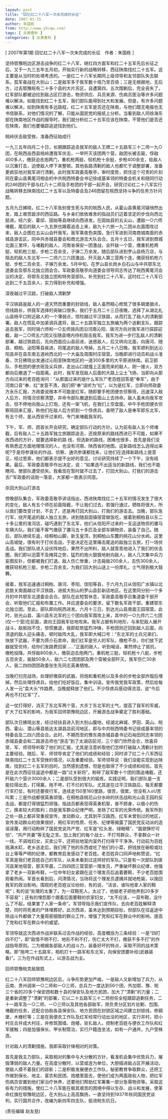 ```yaml
---
layout: post
title: "回忆红二十八军一次未完成的长征"
date: 2007-01-15
author: 朱国栋
from: http://www.yhcqw.com/
tags: [ 炎黄春秋 ]
categories: [ 炎黄春秋 ]
---
```



[ 2007年第1期 回忆红二十八军一次未完成的长征　作者：朱国栋 ]


坚持鄂豫皖边区游击战争的红二十八军，继红四方面军和红二十五军先后长征之后，又于一九三五年五月初，开始实行新的战略转移，西征陕南找红二十五军。这主要是从当时的处境考虑的。一是红二十八军长期同上级领导和友邻部队失去联系，孤军奋战在大别山；二是敌军多于我军数十倍乃至百倍；三是无根据地，无后方，过去鄂豫皖有二十多个县的大片苏区，自遭第四、五次围剿后，完全丧失了。红军部队都被迫拉到敌占区打游击，物资供应、兵员来源、伤病员医治等许多问题难以解决。如能找到红二十五军，我们部队能得到壮大和发展。但是，有许多问题难以解决，如到陕南有多远路程，红二十五军是否还在陕南，与他们既无电报也无书信联系，对他们情况的了解，只能从国民党的报纸上分析。当看到敌人同徐海东部在陕南地区作战的报导时，我们就分析红二十五军应该在陕南，不管他们是否还在陕南，我们也要循踪追迹找到他们。

桃岭伏击敌受挫，准备西征始成行


一九三五年四月二十日，长期跟踪追击我军的敌人王牌二十五路军三十二师一九○团，在皖西岳西县桃岭遭我军伏击，一举歼灭该团两个营。敌团长被击毙，俘敌400多人，缴获迫击炮两门，重机枪两挺，轻机枪十余挺，步枪400余支，给敌人以沉重打击，迫使敌人停下来整顿。其他各路清剿的敌人也都忙于调整部署，准备更疯狂地对我军进行清剿。此时我军政委高敬亭，审时度势，抓住这个可贵的片刻同在霍山县黄尾河相会的中共皖西特委会书记徐成基率领的特委会机关和随同行动的246团的干部与红八十二师及手枪团的干部一起开会，研究讨论红二十八军实行战略转移去陕南找红二十五军以及特委会及246团留在皖西坚持斗争的任务方针问题。


五月九日拂晓，红二十八军告别曾生死与共的皖西人民，从霍山县黄尾河镇悄然出发，踏上艰苦跋涉的西征路。与乡亲们依依难舍的指战员们迈着坚定的步伐向西北挺进。经六安、霍邱、固始等县继续向西进发。在固始县的五尖山，遭敌一○六师堵截，尾后的敌人一九五旅也跟着追击上来，敌九十六旅一九二团从右面围攻过来，敌人企图在五尖山会歼我军。我军乘夜色突围，急行军进到河南商城南面的赤城县游击区，同中共赤城县委会和商北游击大队会合。五月十五日，我军进到商城北面三里坪，与堵截的敌人，河南省保安一团激战，全歼敌一个营，缴重机枪两挺，轻机枪三挺，步枪二百余支，子弹二万余发。随后部队进到罗山县杨万店，与阻击的敌人东北军一一二师六三六团激战，歼灭敌人第三营两个连，缴获轻机枪六挺、步枪二百余支、子弹万余发。5月中旬，在罗山县长岗乡白石山与中共鄂东北道委会及鄂东北独立团会合。军政委高敬亭向道委会领导同志传达了皖西黄尾河会议的决定，将鄂东北独立团和特务营部队，补充到红二十八军。这时红二十八军已达到二千五百余人，实力得到补充和增强。

深夜越过平汉路，打破敌人清剿梦


平汉铁路是敌人的一道天然而重要的封锁线，敌人虽然精心修筑了很多碉堡据点，但线路长，供我军选择的突破口很多。我们于五月二十三日夜晚，选择了从湖北礼山县杨平口附近敌人的一个薄弱点，惊险越过平汉铁路，从而打乱了敌人的清剿部署。敌人在慌乱中加紧调兵遣将，敌二十五路军独立五旅编为两个追剿支队，跟踪追击我军，同时骑六师和一○五师骑兵团沿河南沁阳、唐河方向对我军进行探踪迎截，敌一二○师五六团又往随县境内待机阻击我军。我军为进一步打乱敌人的清剿部署，越过铁路后，先向西面应山县前进，迷惑敌人，后又转向北面，向唐河、随县、桐柏、泌阳等县疾进，将尾追的敌人甩掉。五月二十八日晚，我军顺利到达沁阳县并在县东南五道岭西北的一个大庙及周围村庄宿营。当晚即进行动员和战斗准备，次日拂晓出发通过沁阳至陕南地区的一道300多里的大平原进陕南。前卫部队、手枪团的便衣班及尖兵排，走出山口就撞上正面而来的敌人，刚一接火，双方都向后撤退了一段距离。此时，我军发现敌人后面的大路上尘土飞扬，当即向从那方向过来的老百姓询问：“从那面过来的是什么军队?”老百姓回答是“奉军”，由于河南口音“奉、红”发音不清，我们把“奉”误听为“红”，以为是红军，立即向师政委方永乐汇报，方政委说根本不可能是红军。随即要手枪团便衣侦察班，迅速深入敌人后方，将情况侦察清楚，并命令部队撤退到后面山上去待命。敌人虽未向我军攻击，但不停地向我山上打炮，还有一架飞机，在我们上空盘旋。中午手枪团便衣侦察班回来汇报，称他们在敌人后方抓到一个俘虏兵，查明了敌人是奉军即东北军，有五个师，是从西安开过来的，专门来堵截我军的。


下午，军、师、团首长开会研究，确定部队行动的方针。认为前有敌人五个师堵截，后有敌人二十五路军独立旅跟踪追击，还按原来的路线西进已不可能，如果不改西进的方针，就要选择新的路 
线，但选新的路线，困难也很多，首先是我们没有熟悉这方面地理情况的人，也没有河南、陕西省的地图。这新路线怎么选得出来呢?于是将参谋处的作战、侦察、通讯参谋都找来，让他们在选择新路线上提意见，经过思索，他们都表示提不出好的意见，讨论研究持续了一个下午，没有结果。最后，军政委高敬亭作出决定，说：“如果选不出适当的新路线，我们也不能瞎闯，使部队遭受损失。我看现在暂时就不过去了，打回大别山，打我们的游击去!”军政委的话刚一落音，大家都一致表示同意。

杀回大别山打游击


傍晚部队集合，军政委高敬亭讲话指出，西进陕南找红二十五军的情况发生了很大的变化，敌人有五个师在前面阻截，不让我们过去，若强行通过，牺牲将很大，所以我们要改变计划，不去了，还是再打回大别山，打我们的游击去。当晚，部队急行军，绕开尾追的敌人独立五旅，进到随县固镇宿营做饭吃，接着到桐柏县以东二十多公里的淮河店，碰巧遇到了东北军，他们从信阳开过来的一支运送物资的骡马车辆大队。我们毫不客气缴获了骡马五十多匹及全部车辆物资，装备了自己。随后，部队继续东返，经桐柏山脚，新玉皇顶，到桐柏山东麓的桃花山分水岭。这里山高坡陡，很有利于打伏击战，于是决定在这里痛击尾追的敌独立五旅，打一场伏击战。我们部队进入设伏阵地后，果然不出所料，敌人就乖乖地进入了我们的伏击圈，我们即以迅雷不及掩耳之势，猛烈的炮火狠狠地射向敌人，敌人几次集中兵力妄图反扑，但都被我们打退。敌人伤亡惨重，计击毙敌200余人，击伤300余人，缴获轻机枪三挺，步枪二百余支。为我们回大别山送上一份厚礼，士气得到极大鼓舞。


接着，我军迅速通过桐柏、唐河、枣阳、信阳等县，于六月九日从信阳广水镇以北武胜关南面越过平汉铁路，进抵大别山的罗山县彭新店地区。在这里同分别一个多月的中共鄂东北道委会会合。部队在此短暂休息，军政委高敬亭召集道委干部开会，听取他们汇报和布置工作。并应道委会的要求，留下数名军政干部，重建鄂东北独立团。至此，部队即向皖西进发。六月十三日，到达光山县南面王园宿营。此时，驻光山县、潢川县东北军的三个团向我军围攻上来，其中的一○九师六二七团(仅一个营)在前面，直向王园我军驻地攻来。我军占据有利地形，与来犯敌人展开战斗，敌抵挡不住，惊慌撤退，我即趁势猛烈冲锋，手枪团则迂回到敌人后面，向溃退的敌人迎头痛击，顿时敌阵大乱，我军即大喊口号：“东北军的士兵兄弟们，快放下武器，不要为蒋介石卖命，我们红军是穷人的军队，缴枪不杀，你们放下武器就受优待，给你们发路费回家……”正面的敌人，听到喊话，果然停止了抵抗，缴枪投降。共俘敌800余人，缴获迫击炮两门，重机枪三挺，轻机枪十八挺，步枪五百余支，毙敌50余人，敌六二七团团部及两个营被全部歼灭。我军伤亡30余人，我二四四团团政委张生先同志英勇牺牲。


当晚打扫完战场，处理好缴获的武器，将炮和重机枪以及多余的步枪全部炸毁后埋掉。然后处理俘虏兵，给他们吃好饭后，集中训话，宣传我党我军政策，然后给每人发一元“袁大头”作路费，当晚就释放了他们。不少俘虏兵感动得流泪，说“今后再也不打红军”了。

这一仗打得好，消灭了东北军两个营，大杀丁东北军的士气，提高了我军的军威，扩大了红军的影响，为我军回师鄂豫皖边区，开展游击战争奠定了胜利基础。


部队次日拂晓出发，经过经扶县进入到大别山腹地，经湖北麻城、罗田、英山、皖西、霍山、潜山等县抵达太湖县店前河地区，即与中共皖西特委书记徐成基率领的特委会及二四六团会合。此时，不期而至的豫东南赤城县委书记石裕田同志率领的赤城县委会和二路游击师也“游击”到了太湖店前河，三个部门欣然会合，欣喜异常，军、师领导听取了他们的汇报，尤其是注意听取他们怎样打破敌人清剿计划的主要经验。随后，军、师领导肯定了他们的成绩和经验；同时讲了红二十八军西征陕南找红二十五军受挫的情况，以及重要经验。军师领导说：我们没能实现到达陕南，找到红二十五军的目的，当然感到遗憾，但是也取得了不少成绩和经验。首先是在此次西征往返途中都是一路“过关斩将”，粉碎了敌军数十个团的围追堵截，还歼敌六个营计3000余人；二是部队受到很大的锻炼，实践证明，我们部队是一支能拉得出去，打得赢，拖不垮，打不烂的军队。尤其是在过平汉铁路后，每天都要行军打仗，有时还要夜行军，连续走150至160里路，很苦，很累，但没有人oU苦叫累；三是作战都很英勇顽强，在桐柏县桃花山分水岭的伏击战和光山县王园的反击战，都是打得很猛烈顽强，指战员都表现得英勇机智，奋不顾身，以极小的伤亡，换来较大的胜利；四是我军群众纪律严明，发扬了红军的光荣传统。我军所到之处一路上都非常重视宣传，发动群众，尤其到平汉路西，红军未曾到过的地区，宣传发动群众的效果很好，用红军的性质、任务、纪律等揭露了国民党反动派的造谣诬蔑，用行动粉碎了国民党说共产党、红军是“红头发、绿眼睛”、“面貌狰狞可怕”、“共产共妻”等无耻之言。加上我们的每个战士，不打骂群众，不拿群众一针一线，不调戏妇女，买卖公平，还把驻地室内室外打扫得干干净净。行动前为百姓挑满水缸，老乡逃走后，我们用了他的东西或吃了他们的小菜，把钱放在碗柜或灶台上等等严明的纪律，都教育启发感动了老百姓。老百姓异口同声地称赞说，“红军真是我们老百姓自己的军队，从来未看到过这样好的军队。”只是有一次部队到唐河县某地宿营，那天早晨，二四四团三营营部一理发员，严重破坏群众纪律，他强拿了老乡一双新布鞋，一位中年妇女紧跟在这个理发员后追着要鞋，不少老百姓围观看热闹。军首长看到后，问清情况，当场将这个理发员逮捕并就地枪毙，以挽回我军的政治影响。围观的老百姓议论纷纷，有的说，“活该，谁叫他拿人家的鞋呢”；有的说“处理的太重了，为一双鞋死人，太过了，他娘老子把他养到20多岁不容易”；还有的埋怨那个跟着后面要鞋的农家妇女，“太不应该，一双布鞋，没什么了不起，结果害了人家一条命”。军领导指示我们宣传队，去向老百姓解释清楚，同时将死者的尸体埋葬好。此次西进，虽未达到预期目标，但部队在往返途中除战斗外都做了大量周密细致的群众工作，增强了党和红军在群众中的影响，提高了党和红军在群众中的威望。


军领导就这次西进作战并联系过去作战的经验，高度概括为三条经验：一是“四打四不打”，即“敌情不明不打、地形不利不打，伤亡太大不打，缴获不多不打”的作战指导原则。二为根据各部敌人的战斗力，装备好坏的特点，采取不同的战术策略，即“拖垮二十五路军，相机打十一路军和东北军，向保安团要补给(武器装备)”。三为在作战形式上，以游击战为主。

回师鄂豫皖克敌致胜


红二十八军回师鄂豫皖边区后，斗争形势更加严峻。一是敌人又新增加了兵力，从云南、贵州调来一○二师和一○三师，总兵力一度达到56个团，外加鄂、豫、皖三个省的20多个保安团和数十县的保安队及地方民团，加大了“清剿”的力量；二是重新调整了“清剿”的部署，它以二十五路军三十二师担任全程跟踪追剿任务，二十一路军及一○二师、一○三师以及其他各部敌军，除负责分区划片驻剿、包围、堵截的任务，还配合协助各县保安队、地方民团在封锁区域之间建立封锁线，修碉堡，木栅栏等；三是在我便衣工作队及红军经常行动出没的地区，实行并村，把小村庄合并成大村庄，并修筑围墙、炮楼，驻扎敌人，控制老百姓与便衣工作队和红军接触；四是加强保长、甲长制管治，实行户籍连坐法，如有一户通共，九户受株连。

针对敌人的清剿措施，我即采取针锋相对的对策。


首先是我主力部队，采取相对的集中与大分散的方针，看准机会集中优势兵力，摧毁薄弱的敌人力量。在高度分散时，以营或连为单位，大胆插进敌占区开展活动，使敌人摸不着我们的踪影；二是积极发展便衣工作队，秘密教育争取群众，还把工作做到保长、地主、富农和民团、炮楼里面去，使他们成为两面政权人物，把红军伤病员安置到他们家治疗休养，还要他们帮助红军筹集一部分急需物资等。采取这些有力的措施，使红二十八军能在极其艰苦的困境中得以生存、战斗和发展，使革命红旗在鄂豫皖边区，在大别山上高高飘扬，一直坚持到1937年秋同国民党谈判，实行国共合作，改编为新四军四支队，挺进皖东抗日。

(责任编辑 赵友慈)


